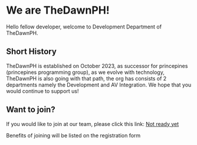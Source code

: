 # We are TheDawnPH!
Hello fellow developer, welcome to Development Department of TheDawnPH.

## Short History
TheDawnPH is established on October 2023, as successor for princepines (princepines programming group), as we evolve with technology, TheDawnPH is also going with that path, the org has consists of 2 departments namely the Development and AV Integration. We hope that you would continue to support us!

## Want to join?
If you would like to join at our team, please click this link: [Not ready yet]()

Benefits of joining will be listed on the registration form
